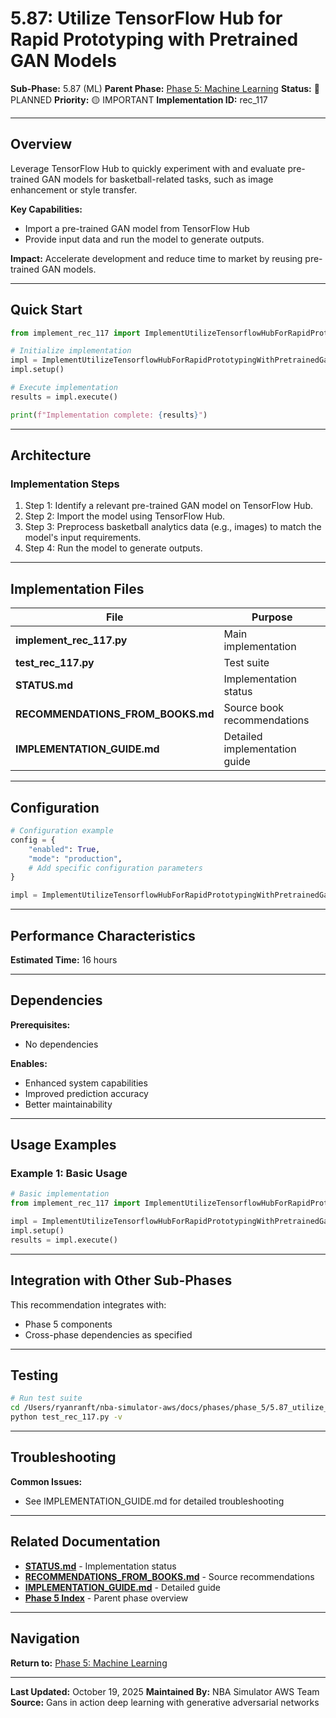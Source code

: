 # 5.87: Utilize TensorFlow Hub for Rapid Prototyping with Pretrained GAN Models

**Sub-Phase:** 5.87 (ML)
**Parent Phase:** [Phase 5: Machine Learning](../PHASE_5_INDEX.md)
**Status:** 🔵 PLANNED
**Priority:** 🟡 IMPORTANT
**Implementation ID:** rec_117

---

## Overview

Leverage TensorFlow Hub to quickly experiment with and evaluate pre-trained GAN models for basketball-related tasks, such as image enhancement or style transfer.

**Key Capabilities:**
- Import a pre-trained GAN model from TensorFlow Hub
- Provide input data and run the model to generate outputs.

**Impact:**
Accelerate development and reduce time to market by reusing pre-trained GAN models.

---

## Quick Start

```python
from implement_rec_117 import ImplementUtilizeTensorflowHubForRapidPrototypingWithPretrainedGanModels

# Initialize implementation
impl = ImplementUtilizeTensorflowHubForRapidPrototypingWithPretrainedGanModels()
impl.setup()

# Execute implementation
results = impl.execute()

print(f"Implementation complete: {results}")
```

---

## Architecture

### Implementation Steps

1. Step 1: Identify a relevant pre-trained GAN model on TensorFlow Hub.
2. Step 2: Import the model using TensorFlow Hub.
3. Step 3: Preprocess basketball analytics data (e.g., images) to match the model's input requirements.
4. Step 4: Run the model to generate outputs.

---

## Implementation Files

| File | Purpose |
|------|---------|
| **implement_rec_117.py** | Main implementation |
| **test_rec_117.py** | Test suite |
| **STATUS.md** | Implementation status |
| **RECOMMENDATIONS_FROM_BOOKS.md** | Source book recommendations |
| **IMPLEMENTATION_GUIDE.md** | Detailed implementation guide |

---

## Configuration

```python
# Configuration example
config = {
    "enabled": True,
    "mode": "production",
    # Add specific configuration parameters
}

impl = ImplementUtilizeTensorflowHubForRapidPrototypingWithPretrainedGanModels(config=config)
```

---

## Performance Characteristics

**Estimated Time:** 16 hours

---

## Dependencies

**Prerequisites:**
- No dependencies

**Enables:**
- Enhanced system capabilities
- Improved prediction accuracy
- Better maintainability

---

## Usage Examples

### Example 1: Basic Usage

```python
# Basic implementation
from implement_rec_117 import ImplementUtilizeTensorflowHubForRapidPrototypingWithPretrainedGanModels

impl = ImplementUtilizeTensorflowHubForRapidPrototypingWithPretrainedGanModels()
impl.setup()
results = impl.execute()
```

---

## Integration with Other Sub-Phases

This recommendation integrates with:
- Phase 5 components
- Cross-phase dependencies as specified

---

## Testing

```bash
# Run test suite
cd /Users/ryanranft/nba-simulator-aws/docs/phases/phase_5/5.87_utilize_tensorflow_hub_for_rapid_prototyping_with_pretrained
python test_rec_117.py -v
```

---

## Troubleshooting

**Common Issues:**
- See IMPLEMENTATION_GUIDE.md for detailed troubleshooting

---

## Related Documentation

- **[STATUS.md](STATUS.md)** - Implementation status
- **[RECOMMENDATIONS_FROM_BOOKS.md](RECOMMENDATIONS_FROM_BOOKS.md)** - Source recommendations
- **[IMPLEMENTATION_GUIDE.md](IMPLEMENTATION_GUIDE.md)** - Detailed guide
- **[Phase 5 Index](../PHASE_5_INDEX.md)** - Parent phase overview

---

## Navigation

**Return to:** [Phase 5: Machine Learning](../PHASE_5_INDEX.md)

---

**Last Updated:** October 19, 2025
**Maintained By:** NBA Simulator AWS Team
**Source:** Gans in action deep learning with generative adversarial networks
